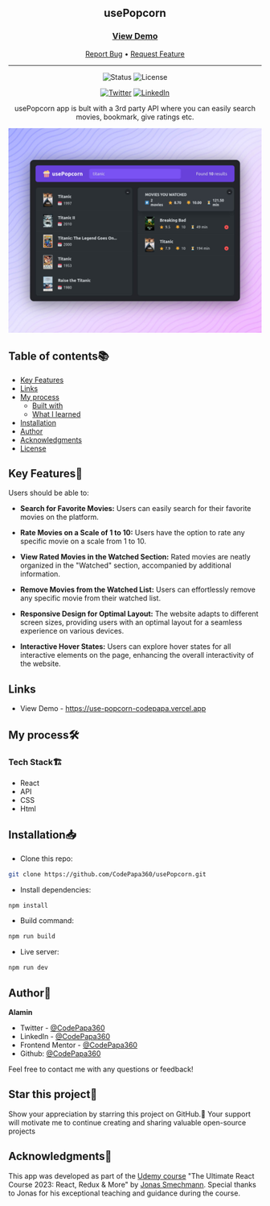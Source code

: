<div align="center">

  <h2>usePopcorn</h2>

  <h3>
    <a href="https://use-popcorn-codepapa.vercel.app">
      <strong>View Demo</strong>
    </a> 
  </h3>

  <div align="center">
    <a href="https://github.com/CodePapa360/usePopcorn/issues">Report Bug</a>
    •
    <a href="https://github.com/CodePapa360/usePopcorn/pulls">Request Feature</a>
  </div>

  <hr>

</div>

<!-- Badges -->
<div align="center">

<!-- Status -->
<img src="https://img.shields.io/badge/Status-Completed-success?style=flat" alt="Status" />

<!-- Liceensee -->
<img src="https://img.shields.io/badge/License-MIT-blue?style=flat" alt="License" />

<a href='https://www.twitter.com/CodePapa360' target="_blank"><img alt='Twitter' src='https://img.shields.io/badge/@CodePapa360-100000?style=for-the-badge&logo=Twitter&logoColor=00C9F7&labelColor=3F3F3F&color=0092FA'/></a>
<a href='https://www.linkedin.com/in/codepapa360' target="_blank"><img alt='LinkedIn' src='https://img.shields.io/badge/@CodePapa360-100000?style=for-the-badge&logo=LinkedIn&logoColor=00a0dc&labelColor=2F2F2F&color=0077b5'/></a>

</div>

<!-- Brief -->
<p align="center">
usePopcorn app is bult with a 3rd party API where you can easily search movies, bookmark, give ratings etc.
</p>

<!-- Screenshot -->
<a align="center" href="https://use-popcorn-codepapa.vercel.app">

![Screenshot](./public/preview-thumbnail.jpg)

</a>

## Table of contents📚

- [Key Features](#key-features)
- [Links](#links)
- [My process](#my-process)
  - [Built with](#built-with)
  - [What I learned](#what-i-learned)
- [Installation](#installation)
- [Author](#author)
- [Acknowledgments](#acknowledgments)
- [License](#license)

## Key Features🎉

Users should be able to:

- **Search for Favorite Movies:**
  Users can easily search for their favorite movies on the platform.

- **Rate Movies on a Scale of 1 to 10:**
  Users have the option to rate any specific movie on a scale from 1 to 10.

- **View Rated Movies in the Watched Section:**
  Rated movies are neatly organized in the "Watched" section, accompanied by additional information.

- **Remove Movies from the Watched List:**
  Users can effortlessly remove any specific movie from their watched list.

- **Responsive Design for Optimal Layout:**
  The website adapts to different screen sizes, providing users with an optimal layout for a seamless experience on various devices.

- **Interactive Hover States:**
  Users can explore hover states for all interactive elements on the page, enhancing the overall interactivity of the website.

## Links

- View Demo - https://use-popcorn-codepapa.vercel.app

## My process🛠️

### Tech Stack🏗️

- React
- API
- CSS
- Html

## Installation📥

- Clone this repo:

```sh
git clone https://github.com/CodePapa360/usePopcorn.git
```

- Install dependencies:

```sh
npm install
```

- Build command:

```sh
npm run build
```

- Live server:

```sh
npm run dev
```

## Author👤

<b>Alamin</b>

- Twitter - [@CodePapa360](https://www.twitter.com/CodePapa360)
- LinkedIn - [@CodePapa360](https://www.linkedin.com/in/codepapa360)
- Frontend Mentor - [@CodePapa360](https://www.frontendmentor.io/profile/CodePapa360)
- Github: [@CodePapa360](https://github.com/codepapa360)

Feel free to contact me with any questions or feedback!

## Star this project🌟

Show your appreciation by starring this project on GitHub.🙂 Your support will motivate me to continue creating and sharing valuable open-source projects

## Acknowledgments🙏

This app was developed as part of the [Udemy course](https://www.udemy.com/course/the-ultimate-react-course) "The Ultimate React Course 2023: React, Redux & More" by [Jonas Smechmann](https://twitter.com/jonasschmedtman). Special thanks to Jonas for his exceptional teaching and guidance during the course.
